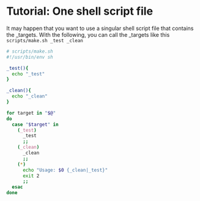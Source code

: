 # Tutorial: One shell script file

It may happen that you want to use a singular shell script file that contains the _targets. With the following, you can call the _targets like this `scripts/make.sh _test _clean`

```bash
# scripts/make.sh
#!/usr/bin/env sh

_test(){
  echo "_test"
}

_clean(){
  echo "_clean"
}

for target in "$@"
do
  case "$target" in
    (_test)
      _test
      ;;
    (_clean)
      _clean
      ;;
    (*)
      echo "Usage: $0 {_clean|_test}"
      exit 2
      ;;
  esac
done
```
